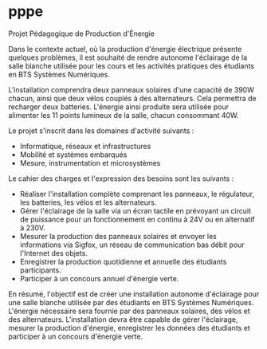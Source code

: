 # pppe
Projet Pédagogique de Production d'Énergie

Dans le contexte actuel, où la production d'énergie électrique présente quelques problèmes, il est souhaité de rendre autonome l'éclairage de la salle blanche utilisée pour les cours et les activités pratiques des étudiants en BTS Systèmes Numériques.

L'installation comprendra deux panneaux solaires d'une capacité de 390W chacun, ainsi que deux vélos couplés à des alternateurs. Cela permettra de recharger deux batteries. L'énergie ainsi produite sera utilisée pour alimenter les 11 points lumineux de la salle, chacun consommant 40W.

Le projet s'inscrit dans les domaines d'activité suivants :
- Informatique, réseaux et infrastructures
- Mobilité et systèmes embarqués
- Mesure, instrumentation et microsystèmes

Le cahier des charges et l'expression des besoins sont les suivants :
- Réaliser l'installation complète comprenant les panneaux, le régulateur, les batteries, les vélos et les alternateurs.
- Gérer l'éclairage de la salle via un écran tactile en prévoyant un circuit de puissance pour un fonctionnement en continu à 24V ou en alternatif à 230V.
- Mesurer la production des panneaux solaires et envoyer les informations via Sigfox, un réseau de communication bas débit pour l'Internet des objets.
- Enregistrer la production quotidienne et annuelle des étudiants participants.
- Participer à un concours annuel d'énergie verte.

En résumé, l'objectif est de créer une installation autonome d'éclairage pour une salle blanche utilisée par des étudiants en BTS Systèmes Numériques. L'énergie nécessaire sera fournie par des panneaux solaires, des vélos et des alternateurs. L'installation devra être capable de gérer l'éclairage, mesurer la production d'énergie, enregistrer les données des étudiants et participer à un concours d'énergie verte.
